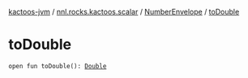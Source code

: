 [kactoos-jvm](../../index.md) / [nnl.rocks.kactoos.scalar](../index.md) / [NumberEnvelope](index.md) / [toDouble](./to-double.md)

# toDouble

`open fun toDouble(): `[`Double`](https://kotlinlang.org/api/latest/jvm/stdlib/kotlin/-double/index.html)